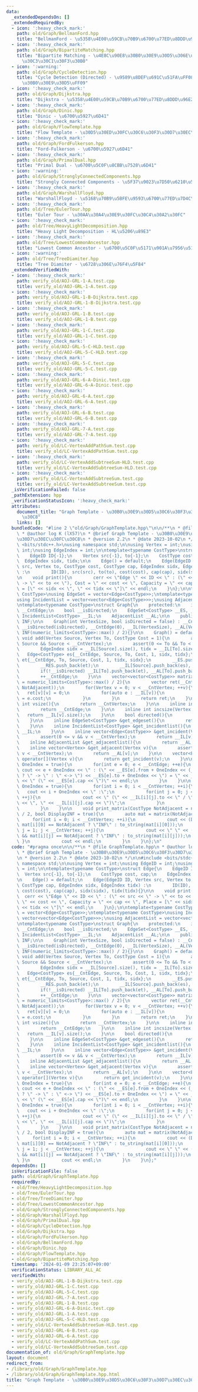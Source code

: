 ```yaml
---
data:
  _extendedDependsOn: []
  _extendedRequiredBy:
  - icon: ':heavy_check_mark:'
    path: old/Graph/BellmanFord.hpp
    title: "BellmanFord - \u5358\u4E00\u59CB\u70B9\u6700\u77ED\u8DDD\u96E2"
  - icon: ':heavy_check_mark:'
    path: old/Graph/BipartiteMatching.hpp
    title: "Bipartite Matching - \u4E8C\u90E8\u30B0\u30E9\u30D5\u306E\u6700\u5927\u30DE\
      \u30C3\u30C1\u30F3\u30B0"
  - icon: ':warning:'
    path: old/Graph/CycleDetection.hpp
    title: "Cycle Detection (Directed) - \u9589\u8DEF\u691C\u51FA\uFF08\u6709\u5411\
      \u30B0\u30E9\u30D5\uFF09"
  - icon: ':heavy_check_mark:'
    path: old/Graph/Dijkstra.hpp
    title: "Dijkstra - \u5358\u4E00\u59CB\u70B9\u6700\u77ED\u8DDD\u96E2"
  - icon: ':heavy_check_mark:'
    path: old/Graph/Dinic.hpp
    title: "Dinic - \u6700\u5927\u6D41"
  - icon: ':heavy_check_mark:'
    path: old/Graph/FlowTemplate.hpp
    title: "Flow Template - \u30D5\u30ED\u30FC\u30C6\u30F3\u30D7\u30EC\u30FC\u30C8"
  - icon: ':heavy_check_mark:'
    path: old/Graph/FordFulkerson.hpp
    title: "Ford-Fulkerson - \u6700\u5927\u6D41"
  - icon: ':heavy_check_mark:'
    path: old/Graph/PrimalDual.hpp
    title: "Primal Dual - \u6700\u5C0F\u8CBB\u7528\u6D41"
  - icon: ':warning:'
    path: old/Graph/StronglyConnectedComponents.hpp
    title: "Strongly Connected Components - \u5F37\u9023\u7D50\u6210\u5206\u5206\u89E3"
  - icon: ':heavy_check_mark:'
    path: old/Graph/WarshallFloyd.hpp
    title: "WarshallFloyd - \u5168\u70B9\u5BFE\u9593\u6700\u77ED\u7D4C\u8DEF"
  - icon: ':heavy_check_mark:'
    path: old/Tree/EulerTour.hpp
    title: "Euler Tour - \u30AA\u30A4\u30E9\u30FC\u30C4\u30A2\u30FC"
  - icon: ':heavy_check_mark:'
    path: old/Tree/HeavyLightDecomposition.hpp
    title: "Heavy Light Decomposition - HL\u5206\u89E3"
  - icon: ':heavy_check_mark:'
    path: old/Tree/LowestCommonAncestor.hpp
    title: "Lowest Common Ancestor - \u6700\u5C0F\u5171\u901A\u7956\u5148"
  - icon: ':warning:'
    path: old/Tree/TreeDiamiter.hpp
    title: "Tree Diamiter - \u6728\u306E\u76F4\u5F84"
  _extendedVerifiedWith:
  - icon: ':heavy_check_mark:'
    path: verify_old/AOJ-GRL-1-A.test.cpp
    title: verify_old/AOJ-GRL-1-A.test.cpp
  - icon: ':heavy_check_mark:'
    path: verify_old/AOJ-GRL-1-B-Dijkstra.test.cpp
    title: verify_old/AOJ-GRL-1-B-Dijkstra.test.cpp
  - icon: ':heavy_check_mark:'
    path: verify_old/AOJ-GRL-1-B.test.cpp
    title: verify_old/AOJ-GRL-1-B.test.cpp
  - icon: ':heavy_check_mark:'
    path: verify_old/AOJ-GRL-1-C.test.cpp
    title: verify_old/AOJ-GRL-1-C.test.cpp
  - icon: ':heavy_check_mark:'
    path: verify_old/AOJ-GRL-5-C-HLD.test.cpp
    title: verify_old/AOJ-GRL-5-C-HLD.test.cpp
  - icon: ':heavy_check_mark:'
    path: verify_old/AOJ-GRL-5-C.test.cpp
    title: verify_old/AOJ-GRL-5-C.test.cpp
  - icon: ':heavy_check_mark:'
    path: verify_old/AOJ-GRL-6-A-Dinic.test.cpp
    title: verify_old/AOJ-GRL-6-A-Dinic.test.cpp
  - icon: ':heavy_check_mark:'
    path: verify_old/AOJ-GRL-6-A.test.cpp
    title: verify_old/AOJ-GRL-6-A.test.cpp
  - icon: ':heavy_check_mark:'
    path: verify_old/AOJ-GRL-6-B.test.cpp
    title: verify_old/AOJ-GRL-6-B.test.cpp
  - icon: ':heavy_check_mark:'
    path: verify_old/AOJ-GRL-7-A.test.cpp
    title: verify_old/AOJ-GRL-7-A.test.cpp
  - icon: ':heavy_check_mark:'
    path: verify_old/LC-VertexAddPathSum.test.cpp
    title: verify_old/LC-VertexAddPathSum.test.cpp
  - icon: ':heavy_check_mark:'
    path: verify_old/LC-VertexAddSubtreeSum-HLD.test.cpp
    title: verify_old/LC-VertexAddSubtreeSum-HLD.test.cpp
  - icon: ':heavy_check_mark:'
    path: verify_old/LC-VertexAddSubtreeSum.test.cpp
    title: verify_old/LC-VertexAddSubtreeSum.test.cpp
  _isVerificationFailed: false
  _pathExtension: hpp
  _verificationStatusIcon: ':heavy_check_mark:'
  attributes:
    document_title: "Graph Template - \u30B0\u30E9\u30D5\u30C6\u30F3\u30D7\u30EC\u30FC\
      \u30C8"
    links: []
  bundledCode: "#line 2 \"old/Graph/GraphTemplate.hpp\"\n\n/**\n * @file GraphTemplate.hpp\n\
    \ * @author log K (lX57)\n * @brief Graph Template - \u30B0\u30E9\u30D5\u30C6\u30F3\
    \u30D7\u30EC\u30FC\u30C8\n * @version 2.2\n * @date 2023-10-02\n */\n\n#include\
    \ <bits/stdc++.h>\nusing namespace std;\n\nusing Vertex = int;\nusing EdgeID =\
    \ int;\nusing EdgeIndex = int;\n\ntemplate<typename CostType>\nstruct Edge{\n\
    \    EdgeID ID{-1};\n    Vertex src{-1}, to{-1};\n    CostType cost, cap;\n  \
    \  EdgeIndex sidx, tidx;\n\n    Edge() = default;\n    Edge(EdgeID ID, Vertex\
    \ src, Vertex to, CostType cost, CostType cap, EdgeIndex sidx, EdgeIndex tidx)\
    \ :\n        ID(ID), src(src), to(to), cost(cost), cap(cap), sidx(sidx), tidx(tidx){}\n\
    \n    void print(){\n        cerr << \"Edge \" << ID << \" : (\" << src << \"\
    \ -> \" << to << \"), Cost = \" << cost << \", Capacity = \" << cap << \", Place\
    \ = [\" << sidx << \", \" << tidx << \"]\" << endl;\n    }\n};\n\ntemplate<typename\
    \ CostType>\nusing EdgeSet = vector<Edge<CostType>>;\ntemplate<typename CostType>\n\
    using IncidentList = vector<vector<Edge<CostType>>>;\nusing AdjacentList = vector<vector<Vertex>>;\n\
    \ntemplate<typename CostType>\nstruct Graph{\n    protected:\n    int __CntVertex,\
    \ __CntEdge;\n    bool __isDirected;\n    EdgeSet<CostType> __ES, __RES;\n   \
    \ IncidentList<CostType> __IL;\n    AdjacentList __AL;\n\n    public:\n    CostType\
    \ INF;\n\n    Graph(int VertexSize, bool isDirected = false) : __CntVertex(VertexSize),\
    \ __isDirected(isDirected), __CntEdge(0), __IL(VertexSize), __AL(VertexSize),\
    \ INF(numeric_limits<CostType>::max() / 2){}\n\n    Graph() = default;\n\n   \
    \ void add(Vertex Source, Vertex To, CostType Cost = 1){\n        assert(0 <=\
    \ Source && Source < __CntVertex);\n        assert(0 <= To && To < __CntVertex);\n\
    \        EdgeIndex sidx = __IL[Source].size(), tidx = __IL[To].size();\n     \
    \   Edge<CostType> es{__CntEdge, Source, To, Cost, 1, sidx, tidx};\n        Edge<CostType>\
    \ et{__CntEdge, To, Source, Cost, 1, tidx, sidx};\n        __ES.push_back(es);\n\
    \        __RES.push_back(et);\n        __IL[Source].push_back(es), __AL[Source].push_back(To);\n\
    \        if(!__isDirected) __IL[To].push_back(et), __AL[To].push_back(Source);\n\
    \        ++__CntEdge;\n    }\n\n    vector<vector<CostType>> matrix(CostType NotAdjacent\
    \ = numeric_limits<CostType>::max() / 2){\n        vector ret(__CntVertex, vector(__CntVertex,\
    \ NotAdjacent));\n        for(Vertex v = 0; v < __CntVertex; ++v){\n         \
    \   ret[v][v] = 0;\n            for(auto e : __IL[v]){\n                ret[v][e.to]\
    \ = e.cost;\n            }\n        }\n        return ret;\n    }\n\n    inline\
    \ int vsize(){\n        return __CntVertex;\n    }\n\n    inline int esize(){\n\
    \        return __CntEdge;\n    }\n\n    inline int incsize(Vertex v){\n     \
    \   return __IL[v].size();\n    }\n\n    bool directed(){\n        return __isDirected;\n\
    \    }\n\n    inline EdgeSet<CostType> &get_edgeset(){\n        return __ES;\n\
    \    }\n\n    inline IncidentList<CostType> &get_incidentlist(){\n        return\
    \ __IL;\n    }\n\n    inline vector<Edge<CostType>> &get_incident(Vertex v){\n\
    \        assert(0 <= v && v < __CntVertex);\n        return __IL[v];\n    }\n\n\
    \    inline AdjacentList &get_adjacentlist(){\n        return __AL;\n    }\n\n\
    \    inline vector<Vertex> &get_adjacent(Vertex v){\n        assert(0 <= v &&\
    \ v < __CntVertex);\n        return __AL[v];\n    }\n\n    vector<Edge<CostType>>\
    \ operator[](Vertex v){\n        return get_incident(v);\n    }\n\n    void print_edgeset(bool\
    \ OneIndex = true){\n        for(int e = 0; e < __CntEdge; ++e){\n           \
    \ cout << e + OneIndex << \" : (\" << __ES[e].from + OneIndex << (__isDirected\
    \ ? \" -> \" : \" <-> \") << __ES[e].to + OneIndex << \") = \" << __ES[e].cost\
    \ << \" (\" << __ES[e].cap << \")\" << endl;\n        }\n    }\n\n    void print_incidentlist(bool\
    \ OneIndex = true){\n        for(int i = 0; i < __CntVertex; ++i){\n         \
    \   cout << i + OneIndex << \" :\";\n            for(int j = 0; j < __IL[i].size();\
    \ ++j){\n                cout << \" (\" << __IL[i][j].to << \" / \" << __IL[i][j].cost\
    \ << \", \" << __IL[i][j].cap << \")\";\n            }\n            cout << endl;\n\
    \        }\n    }\n\n    void print_matrix(CostType NotAdjacent = numeric_limits<CostType>::max()\
    \ / 2, bool DisplayINF = true){\n        auto mat = matrix(NotAdjacent);\n   \
    \     for(int i = 0; i < __CntVertex; ++i){\n            cout << (DisplayINF &&\
    \ mat[i][0] == NotAdjacent ? \"INF\" : to_string(mat[i][0]));\n            for(int\
    \ j = 1; j < __CntVertex; ++j){\n                cout << \" \" << (DisplayINF\
    \ && mat[i][j] == NotAdjacent ? \"INF\" : to_string(mat[i][j]));\n           \
    \ }\n            cout << endl;\n        }\n    }\n};\n"
  code: "#pragma once\n\n/**\n * @file GraphTemplate.hpp\n * @author log K (lX57)\n\
    \ * @brief Graph Template - \u30B0\u30E9\u30D5\u30C6\u30F3\u30D7\u30EC\u30FC\u30C8\
    \n * @version 2.2\n * @date 2023-10-02\n */\n\n#include <bits/stdc++.h>\nusing\
    \ namespace std;\n\nusing Vertex = int;\nusing EdgeID = int;\nusing EdgeIndex\
    \ = int;\n\ntemplate<typename CostType>\nstruct Edge{\n    EdgeID ID{-1};\n  \
    \  Vertex src{-1}, to{-1};\n    CostType cost, cap;\n    EdgeIndex sidx, tidx;\n\
    \n    Edge() = default;\n    Edge(EdgeID ID, Vertex src, Vertex to, CostType cost,\
    \ CostType cap, EdgeIndex sidx, EdgeIndex tidx) :\n        ID(ID), src(src), to(to),\
    \ cost(cost), cap(cap), sidx(sidx), tidx(tidx){}\n\n    void print(){\n      \
    \  cerr << \"Edge \" << ID << \" : (\" << src << \" -> \" << to << \"), Cost =\
    \ \" << cost << \", Capacity = \" << cap << \", Place = [\" << sidx << \", \"\
    \ << tidx << \"]\" << endl;\n    }\n};\n\ntemplate<typename CostType>\nusing EdgeSet\
    \ = vector<Edge<CostType>>;\ntemplate<typename CostType>\nusing IncidentList =\
    \ vector<vector<Edge<CostType>>>;\nusing AdjacentList = vector<vector<Vertex>>;\n\
    \ntemplate<typename CostType>\nstruct Graph{\n    protected:\n    int __CntVertex,\
    \ __CntEdge;\n    bool __isDirected;\n    EdgeSet<CostType> __ES, __RES;\n   \
    \ IncidentList<CostType> __IL;\n    AdjacentList __AL;\n\n    public:\n    CostType\
    \ INF;\n\n    Graph(int VertexSize, bool isDirected = false) : __CntVertex(VertexSize),\
    \ __isDirected(isDirected), __CntEdge(0), __IL(VertexSize), __AL(VertexSize),\
    \ INF(numeric_limits<CostType>::max() / 2){}\n\n    Graph() = default;\n\n   \
    \ void add(Vertex Source, Vertex To, CostType Cost = 1){\n        assert(0 <=\
    \ Source && Source < __CntVertex);\n        assert(0 <= To && To < __CntVertex);\n\
    \        EdgeIndex sidx = __IL[Source].size(), tidx = __IL[To].size();\n     \
    \   Edge<CostType> es{__CntEdge, Source, To, Cost, 1, sidx, tidx};\n        Edge<CostType>\
    \ et{__CntEdge, To, Source, Cost, 1, tidx, sidx};\n        __ES.push_back(es);\n\
    \        __RES.push_back(et);\n        __IL[Source].push_back(es), __AL[Source].push_back(To);\n\
    \        if(!__isDirected) __IL[To].push_back(et), __AL[To].push_back(Source);\n\
    \        ++__CntEdge;\n    }\n\n    vector<vector<CostType>> matrix(CostType NotAdjacent\
    \ = numeric_limits<CostType>::max() / 2){\n        vector ret(__CntVertex, vector(__CntVertex,\
    \ NotAdjacent));\n        for(Vertex v = 0; v < __CntVertex; ++v){\n         \
    \   ret[v][v] = 0;\n            for(auto e : __IL[v]){\n                ret[v][e.to]\
    \ = e.cost;\n            }\n        }\n        return ret;\n    }\n\n    inline\
    \ int vsize(){\n        return __CntVertex;\n    }\n\n    inline int esize(){\n\
    \        return __CntEdge;\n    }\n\n    inline int incsize(Vertex v){\n     \
    \   return __IL[v].size();\n    }\n\n    bool directed(){\n        return __isDirected;\n\
    \    }\n\n    inline EdgeSet<CostType> &get_edgeset(){\n        return __ES;\n\
    \    }\n\n    inline IncidentList<CostType> &get_incidentlist(){\n        return\
    \ __IL;\n    }\n\n    inline vector<Edge<CostType>> &get_incident(Vertex v){\n\
    \        assert(0 <= v && v < __CntVertex);\n        return __IL[v];\n    }\n\n\
    \    inline AdjacentList &get_adjacentlist(){\n        return __AL;\n    }\n\n\
    \    inline vector<Vertex> &get_adjacent(Vertex v){\n        assert(0 <= v &&\
    \ v < __CntVertex);\n        return __AL[v];\n    }\n\n    vector<Edge<CostType>>\
    \ operator[](Vertex v){\n        return get_incident(v);\n    }\n\n    void print_edgeset(bool\
    \ OneIndex = true){\n        for(int e = 0; e < __CntEdge; ++e){\n           \
    \ cout << e + OneIndex << \" : (\" << __ES[e].from + OneIndex << (__isDirected\
    \ ? \" -> \" : \" <-> \") << __ES[e].to + OneIndex << \") = \" << __ES[e].cost\
    \ << \" (\" << __ES[e].cap << \")\" << endl;\n        }\n    }\n\n    void print_incidentlist(bool\
    \ OneIndex = true){\n        for(int i = 0; i < __CntVertex; ++i){\n         \
    \   cout << i + OneIndex << \" :\";\n            for(int j = 0; j < __IL[i].size();\
    \ ++j){\n                cout << \" (\" << __IL[i][j].to << \" / \" << __IL[i][j].cost\
    \ << \", \" << __IL[i][j].cap << \")\";\n            }\n            cout << endl;\n\
    \        }\n    }\n\n    void print_matrix(CostType NotAdjacent = numeric_limits<CostType>::max()\
    \ / 2, bool DisplayINF = true){\n        auto mat = matrix(NotAdjacent);\n   \
    \     for(int i = 0; i < __CntVertex; ++i){\n            cout << (DisplayINF &&\
    \ mat[i][0] == NotAdjacent ? \"INF\" : to_string(mat[i][0]));\n            for(int\
    \ j = 1; j < __CntVertex; ++j){\n                cout << \" \" << (DisplayINF\
    \ && mat[i][j] == NotAdjacent ? \"INF\" : to_string(mat[i][j]));\n           \
    \ }\n            cout << endl;\n        }\n    }\n};"
  dependsOn: []
  isVerificationFile: false
  path: old/Graph/GraphTemplate.hpp
  requiredBy:
  - old/Tree/HeavyLightDecomposition.hpp
  - old/Tree/EulerTour.hpp
  - old/Tree/TreeDiamiter.hpp
  - old/Tree/LowestCommonAncestor.hpp
  - old/Graph/StronglyConnectedComponents.hpp
  - old/Graph/WarshallFloyd.hpp
  - old/Graph/PrimalDual.hpp
  - old/Graph/CycleDetection.hpp
  - old/Graph/Dijkstra.hpp
  - old/Graph/FordFulkerson.hpp
  - old/Graph/BellmanFord.hpp
  - old/Graph/Dinic.hpp
  - old/Graph/FlowTemplate.hpp
  - old/Graph/BipartiteMatching.hpp
  timestamp: '2024-01-09 23:25:07+09:00'
  verificationStatus: LIBRARY_ALL_AC
  verifiedWith:
  - verify_old/AOJ-GRL-1-B-Dijkstra.test.cpp
  - verify_old/AOJ-GRL-1-C.test.cpp
  - verify_old/AOJ-GRL-5-C.test.cpp
  - verify_old/AOJ-GRL-7-A.test.cpp
  - verify_old/AOJ-GRL-1-B.test.cpp
  - verify_old/AOJ-GRL-6-A-Dinic.test.cpp
  - verify_old/AOJ-GRL-1-A.test.cpp
  - verify_old/AOJ-GRL-5-C-HLD.test.cpp
  - verify_old/LC-VertexAddSubtreeSum-HLD.test.cpp
  - verify_old/AOJ-GRL-6-B.test.cpp
  - verify_old/AOJ-GRL-6-A.test.cpp
  - verify_old/LC-VertexAddPathSum.test.cpp
  - verify_old/LC-VertexAddSubtreeSum.test.cpp
documentation_of: old/Graph/GraphTemplate.hpp
layout: document
redirect_from:
- /library/old/Graph/GraphTemplate.hpp
- /library/old/Graph/GraphTemplate.hpp.html
title: "Graph Template - \u30B0\u30E9\u30D5\u30C6\u30F3\u30D7\u30EC\u30FC\u30C8"
---
```

